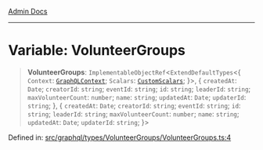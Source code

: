 [Admin Docs](/)

***

# Variable: VolunteerGroups

> **VolunteerGroups**: `ImplementableObjectRef`\<`ExtendDefaultTypes`\<\{ `Context`: [`GraphQLContext`](../../../../context/type-aliases/GraphQLContext.md); `Scalars`: [`CustomScalars`](../../../../scalars/type-aliases/CustomScalars.md); \}\>, \{ `createdAt`: `Date`; `creatorId`: `string`; `eventId`: `string`; `id`: `string`; `leaderId`: `string`; `maxVolunteerCount`: `number`; `name`: `string`; `updatedAt`: `Date`; `updaterId`: `string`; \}, \{ `createdAt`: `Date`; `creatorId`: `string`; `eventId`: `string`; `id`: `string`; `leaderId`: `string`; `maxVolunteerCount`: `number`; `name`: `string`; `updatedAt`: `Date`; `updaterId`: `string`; \}\>

Defined in: [src/graphql/types/VolunteerGroups/VolunteerGroups.ts:4](https://github.com/PalisadoesFoundation/talawa-api/blob/ba7157ff8b26bc2c54d7ad9ad4d0db0ff21eda4d/src/graphql/types/VolunteerGroups/VolunteerGroups.ts#L4)
